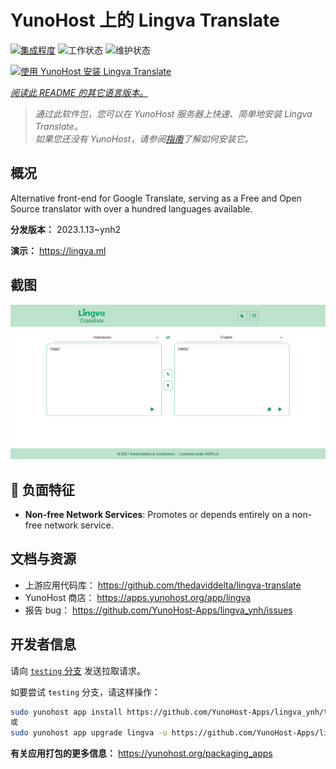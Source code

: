<!--
注意：此 README 由 <https://github.com/YunoHost/apps/tree/master/tools/readme_generator> 自动生成
请勿手动编辑。
-->

# YunoHost 上的 Lingva Translate

[![集成程度](https://dash.yunohost.org/integration/lingva.svg)](https://dash.yunohost.org/appci/app/lingva) ![工作状态](https://ci-apps.yunohost.org/ci/badges/lingva.status.svg) ![维护状态](https://ci-apps.yunohost.org/ci/badges/lingva.maintain.svg)

[![使用 YunoHost 安装 Lingva Translate](https://install-app.yunohost.org/install-with-yunohost.svg)](https://install-app.yunohost.org/?app=lingva)

*[阅读此 README 的其它语言版本。](./ALL_README.md)*

> *通过此软件包，您可以在 YunoHost 服务器上快速、简单地安装 Lingva Translate。*  
> *如果您还没有 YunoHost，请参阅[指南](https://yunohost.org/install)了解如何安装它。*

## 概况

Alternative front-end for Google Translate, serving as a Free and Open Source translator with over a hundred languages available.

**分发版本：** 2023.1.13~ynh2

**演示：** <https://lingva.ml>

## 截图

![Lingva Translate 的截图](./doc/screenshots/lingva-id-en.png)

## :red_circle: 负面特征

- **Non-free Network Services**: Promotes or depends entirely on a non-free network service.

## 文档与资源

- 上游应用代码库： <https://github.com/thedaviddelta/lingva-translate>
- YunoHost 商店： <https://apps.yunohost.org/app/lingva>
- 报告 bug： <https://github.com/YunoHost-Apps/lingva_ynh/issues>

## 开发者信息

请向 [`testing` 分支](https://github.com/YunoHost-Apps/lingva_ynh/tree/testing) 发送拉取请求。

如要尝试 `testing` 分支，请这样操作：

```bash
sudo yunohost app install https://github.com/YunoHost-Apps/lingva_ynh/tree/testing --debug
或
sudo yunohost app upgrade lingva -u https://github.com/YunoHost-Apps/lingva_ynh/tree/testing --debug
```

**有关应用打包的更多信息：** <https://yunohost.org/packaging_apps>
